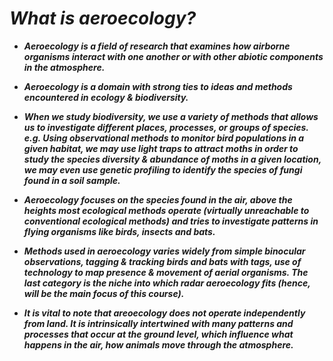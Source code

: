 # ___What is aeroecology?___

- ___Aeroecology is a field of research that examines how airborne organisms interact with one another or with other abiotic components in the atmosphere.___

- ___Aeroecology is a domain with strong ties to ideas and methods encountered in ecology & biodiversity.___

- ___When we study biodiversity, we use a variety of methods that allows us to investigate different places, processes, or groups of species. e.g. Using observational methods to monitor bird populations in a given habitat, we may use light traps to attract moths in order to study the species diversity & abundance of moths in a given location, we may even use genetic profiling to identify the species of fungi found in a soil sample.___

- ___Aeroecology focuses on the species found in the air, above the heights most ecological methods operate (virtually unreachable to conventional ecological methods) and tries to investigate patterns in flying organisms like birds, insects and bats.___

- ___Methods used in aeroecology varies widely from simple binocular observations, tagging & tracking birds and bats with tags, use of technology to map presence & movement of aerial organisms. The last category is the niche into which radar aeroecology fits (hence, will be the main focus of this course).___

- ___It is vital to note that areoecology does not operate independently from land. It is intrinsically intertwined with many patterns and processes that occur at the ground level, which influence what happens in the air, how animals move through the atmosphere.___